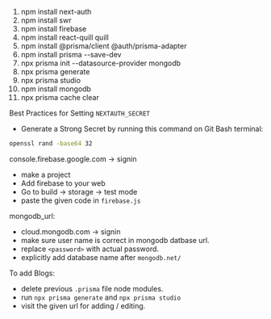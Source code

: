 1. npm install next-auth
2. npm install swr
3. npm install firebase
4. npm install react-quill quill                   <!-- for text editing  -->
5. npm install @prisma/client @auth/prisma-adapter
6. npm install prisma --save-dev
7. npx prisma init --datasource-provider mongodb   <!-- creates prisma folder with schema -->
8. npx prisma generate                             <!-- generate prisma client  -->
9. npx prisma studio                               <!-- (http://localhost:5555) -->
10. npm install mongodb      <!-- uninstalled, because I am using mongodb database through Prisma ORM -->
11. npx prisma cache clear
<!-- To regenerate prisma client delete the `.prisma` folder inside your node_modules directory -->


Best Practices for Setting `NEXTAUTH_SECRET`
- Generate a Strong Secret by running this command on Git Bash terminal:
```bash
openssl rand -base64 32
```

console.firebase.google.com -> signin
- make a project
- Add firebase to your web
- Go to build -> storage -> test mode
- paste the given code in `firebase.js`


mongodb_url:
- cloud.mongodb.com -> signin
- make sure user name is correct in mongodb datbase url.
- replace `<password>` with actual password.
- explicitly add database name after `mongodb.net/`


To add Blogs:
- delete previous `.prisma` file node modules.
- run `npx prisma generate` and `npx prisma studio`
- visit the given url for adding / editing.
